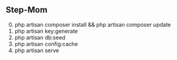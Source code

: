 ## Step-Mom
0. php artisan composer install && php artisan composer update
1. php artisan key:generate
2. php artisan db:seed
3. php artisan config:cache
4. php artisan serve
